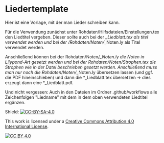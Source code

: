 # Liedertemplate
Hier ist eine Vorlage, mit der man Lieder schreiben kann.

Für die Verwendung zunächst unter Rohdaten/Hilfsdateien/Einstellungen.tex den Liedtitel vergeben. Dieser sollte auch bei der *_Liedblatt.tex als titel verwendet werden und bei der /Rohdaten/Noten/*_Noten.ly als Titel verwendet werden.

Anschließend können bei der Rohdaten/Noten/*_Noten.ly die Noten in Lilypond-Art gesetzt werden und bei der Rohdaten/Noten/Strophen.tex die Strophen wie in der Datei beschrieben gesetzt werden. Anschließend muss man nur noch die Rohdaten/Noten/*_Noten.ly übersetzen lassen (und ggf. die PDF hineinschieben) und dann die *_Liedblatt.tex übersetzen -> dies erzeugt dann eine *_Liedblatt.pdf.

Und nicht vergessen: Auch in den Dateien im Ordner .github/workflows alle Zeichenfolgen "Liedname" mit dem in dem oben verwendeten Liedtitel ergänzen.


Shield: [![CC-BY-SA-4.0][cc-by-sa-shield]][cc-by-sa]

This work is licensed under a [Creative Commons Attribution 4.0 International
License][cc-by-sa].

[![CC BY 4.0][cc-by-sa-image]][cc-by-sa]

[cc-by-sa]: http://creativecommons.org/licenses/by-sa/4.0/
[cc-by-sa-image]: https://i.creativecommons.org/l/by-sa/4.0/88x31.png
[cc-by-sa-shield]: https://img.shields.io/badge/License-CC%20BY%20SA%204.0-lightgrey.svg
